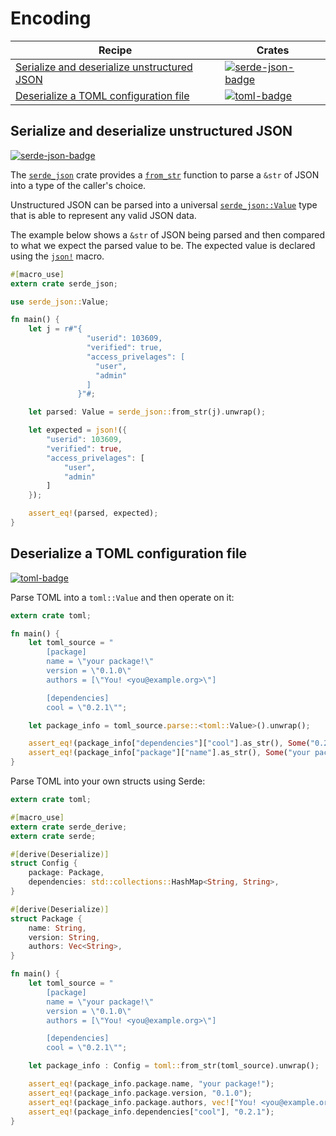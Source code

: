 # Encoding

| Recipe | Crates |
|--------|--------|
| [Serialize and deserialize unstructured JSON][ex-json-value] | [![serde-json-badge]][serde-json] |
| [Deserialize a TOML configuration file][ex-toml-config] | [![toml-badge]][toml] |

[ex-json-value]: #ex-json-value
<a name="ex-json-value"></a>
## Serialize and deserialize unstructured JSON

[![serde-json-badge]][serde-json]

The [`serde_json`] crate provides a [`from_str`] function to parse a `&str` of
JSON into a type of the caller's choice.

[`serde_json`]: https://docs.serde.rs/serde_json/
[`from_str`]: https://docs.serde.rs/serde_json/fn.from_str.html

Unstructured JSON can be parsed into a universal [`serde_json::Value`] type that
is able to represent any valid JSON data.

[`serde_json::Value`]: https://docs.serde.rs/serde_json/enum.Value.html

The example below shows a `&str` of JSON being parsed and then compared to what
we expect the parsed value to be. The expected value is declared using the
[`json!`] macro.

[`json!`]: https://docs.serde.rs/serde_json/macro.json.html

```rust
#[macro_use]
extern crate serde_json;

use serde_json::Value;

fn main() {
    let j = r#"{
                 "userid": 103609,
                 "verified": true,
                 "access_privelages": [
                   "user",
                   "admin"
                 ]
               }"#;

    let parsed: Value = serde_json::from_str(j).unwrap();

    let expected = json!({
        "userid": 103609,
        "verified": true,
        "access_privelages": [
            "user",
            "admin"
        ]
    });

    assert_eq!(parsed, expected);
}
```

[ex-toml-config]: #ex-toml-config
<a name="ex-toml-config"></a>
## Deserialize a TOML configuration file

[![toml-badge]][toml]

Parse TOML into a `toml::Value` and then operate on it:

```rust
extern crate toml;

fn main() {
    let toml_source = "
        [package]
        name = \"your package!\"
        version = \"0.1.0\"
        authors = [\"You! <you@example.org>\"]

        [dependencies]
        cool = \"0.2.1\"";

    let package_info = toml_source.parse::<toml::Value>().unwrap();

    assert_eq!(package_info["dependencies"]["cool"].as_str(), Some("0.2.1"));
    assert_eq!(package_info["package"]["name"].as_str(), Some("your package!"));
}
```

Parse TOML into your own structs using Serde:

```rust
extern crate toml;

#[macro_use]
extern crate serde_derive;
extern crate serde;

#[derive(Deserialize)]
struct Config {
    package: Package,
    dependencies: std::collections::HashMap<String, String>,
}

#[derive(Deserialize)]
struct Package {
    name: String,
    version: String,
    authors: Vec<String>,
}

fn main() {
    let toml_source = "
        [package]
        name = \"your package!\"
        version = \"0.1.0\"
        authors = [\"You! <you@example.org>\"]

        [dependencies]
        cool = \"0.2.1\"";

    let package_info : Config = toml::from_str(toml_source).unwrap();

    assert_eq!(package_info.package.name, "your package!");
    assert_eq!(package_info.package.version, "0.1.0");
    assert_eq!(package_info.package.authors, vec!["You! <you@example.org>"]);
    assert_eq!(package_info.dependencies["cool"], "0.2.1");
}
```

<!-- Crates -->

[serde-json-badge]: https://img.shields.io/crates/v/serde_json.svg?label=serde_json
[serde-json]: https://docs.serde.rs/serde_json/
[toml-badge]: https://img.shields.io/crates/v/toml.svg?label=toml
[toml]: https://docs.rs/toml/
